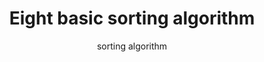 ---
layout: post
title: Eight basic sorting algorithm
subtitle: sorting algorithm
categories: algorithm
tags: [algorithm, sort]
---